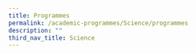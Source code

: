 ```yaml
---
title: Programmes
permalink: /academic-programmes/Science/programmes
description: ""
third_nav_title: Science
---
```

